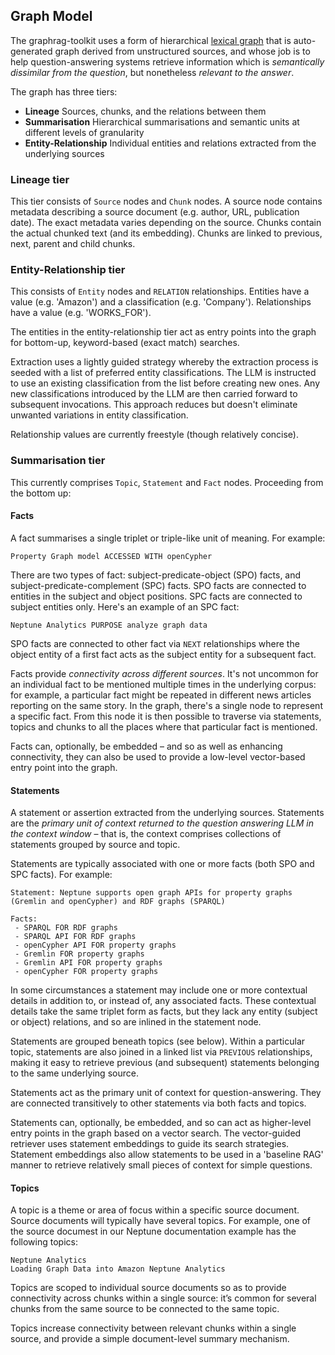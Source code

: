 ## Graph Model

The graphrag-toolkit uses a form of hierarchical [lexical graph](https://graphr.ag/reference/knowledge-graph/lexical-graph-hierarchical-structure/) that is auto-generated graph derived from unstructured sources, and whose job is to help question-answering systems retrieve information which is *semantically dissimilar from the question*, but nonetheless *relevant to the answer*.

The graph has three tiers:

  - **Lineage** Sources, chunks, and the relations between them
  - **Summarisation** Hierarchical summarisations and semantic units at different levels of granularity
  - **Entity-Relationship** Individual entities and relations extracted from the underlying sources
  
### Lineage tier

This tier consists of `Source` nodes and `Chunk` nodes. A source node contains metadata describing a source document (e.g. author, URL, publication date). The exact metadata varies depending on the source. Chunks contain the actual chunked text (and its embedding). Chunks are linked to previous, next, parent and child chunks.

### Entity-Relationship tier

This consists of `Entity` nodes and `RELATION` relationships. Entities have a value (e.g. 'Amazon') and a classification (e.g. 'Company'). Relationships have a value (e.g. 'WORKS_FOR').

The entities in the entity-relationship tier act as entry points into the graph for bottom-up, keyword-based (exact match) searches.

Extraction uses a lightly guided strategy whereby the extraction process is seeded with a list of preferred entity classifications. The LLM is instructed to use an existing classification from the list before creating new ones. Any new classifications introduced by the LLM are then carried forward to subsequent invocations. This approach reduces but doesn't eliminate unwanted variations in entity classification.

Relationship values are currently freestyle (though relatively concise).

### Summarisation tier

This currently comprises `Topic`, `Statement` and `Fact` nodes. Proceeding from the bottom up:

#### Facts

A fact summarises a single triplet or triple-like unit of meaning. For example:

```
Property Graph model ACCESSED WITH openCypher
```

There are two types of fact: subject-predicate-object (SPO) facts, and subject-predicate-complement (SPC) facts. SPO facts are connected to entities in the subject and object positions. SPC facts are connected to subject entities only. Here's an example of an SPC fact:

```
Neptune Analytics PURPOSE analyze graph data
```

SPO facts are connected to other fact via `NEXT` relationships where the object entity of a first fact acts as the subject entity for a subsequent fact.

Facts provide *connectivity across different sources*. It's not uncommon for an individual fact to be mentioned multiple times in the underlying corpus: for example, a particular fact might be repeated in different news articles reporting on the same story. In the graph, there's a single node to represent a specific fact. From this node it is then possible to traverse via statements, topics and chunks to all the places where that particular fact is mentioned.

Facts can, optionally, be embedded – and so as well as enhancing connectivity, they can also be used to provide a low-level vector-based entry point into the graph. 

#### Statements

A statement or assertion extracted from the underlying sources. Statements are the *primary unit of context returned to the question answering LLM in the context window* – that is, the context comprises collections of statements grouped by source and topic.

Statements are typically associated with one or more facts (both SPO and SPC facts). For example:

```
Statement: Neptune supports open graph APIs for property graphs (Gremlin and openCypher) and RDF graphs (SPARQL)

Facts:
 - SPARQL FOR RDF graphs
 - SPARQL API FOR RDF graphs
 - openCypher API FOR property graphs
 - Gremlin FOR property graphs
 - Gremlin API FOR property graphs
 - openCypher FOR property graphs
```

In some circumstances a statement may include one or more contextual details in addition to, or instead of, any associated facts. These contextual details take the same triplet form as facts, but they lack any entity (subject or object) relations, and so are inlined in the statement node.

Statements are grouped beneath topics (see below). Within a particular topic, statements are also joined in a linked list via `PREVIOUS` relationships, making it easy to retrieve previous (and subsequent) statements belonging to the same underlying source.

Statements act as the primary unit of context for question-answering. They are connected transitively to other statements via both facts and topics.

Statements can, optionally, be embedded, and so can act as higher-level entry points in the graph based on a vector search. The vector-guided retriever uses statement embeddings to guide its search strategies. Statement embeddings also allow statements to be used in a 'baseline RAG' manner to retrieve relatively small pieces of context for simple questions.

#### Topics

A topic is a theme or area of focus within a specific source document. Source documents will typically have several topics. For example, one of the source documest in our Neptune documentation example has the following topics:

```
Neptune Analytics
Loading Graph Data into Amazon Neptune Analytics
```

Topics are scoped to individual source documents so as to provide connectivity across chunks within a single source: it’s common for several chunks from the same source to be connected to the same topic.

Topics increase connectivity between relevant chunks within a single source, and provide a simple document-level summary mechanism.



